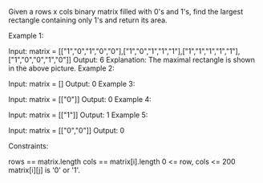 Given a rows x cols binary matrix filled with 0's and 1's, find the largest rectangle containing only 1's and return its area.

 

Example 1:


Input: matrix = [["1","0","1","0","0"],["1","0","1","1","1"],["1","1","1","1","1"],["1","0","0","1","0"]]
Output: 6
Explanation: The maximal rectangle is shown in the above picture.
Example 2:

Input: matrix = []
Output: 0
Example 3:

Input: matrix = [["0"]]
Output: 0
Example 4:

Input: matrix = [["1"]]
Output: 1
Example 5:

Input: matrix = [["0","0"]]
Output: 0
 

Constraints:

rows == matrix.length
cols == matrix[i].length
0 <= row, cols <= 200
matrix[i][j] is '0' or '1'.
